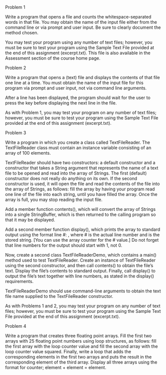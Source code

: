 Problem 1

Write a program that opens a file and counts the whitespace-separated words in that file. You may obtain the name of the input file either from the command line or via prompt and user input. Be sure to clearly document the method chosen.

You may test your program using any number of text files; however, you must be sure to test your program using the Sample Text File provided at the end of this assignment (excerpt.txt). This file is also available in the Assessment section of the course home page.

Problem 2

Write a program that opens a (text) file and displays the contents of that file one line at a time. You must obtain the name of the input file for this program via prompt and user input, not via command line arguments.

After a line has been displayed, the program should wait for the user to press the <Enter> key before displaying the next line in the file.

As with Problem 1, you may test your program on any number of text files; however, you must be sure to test your program using the Sample Text File provided at the end of this assignment (excerpt.txt).

Problem 3

Write a program in which you create a class called TextFileReader. The TextFileReader class must contain an instance variable consisting of an array of 100 elements.

TextFileReader should have two constructors: a default constructor and a constructor that takes a String argument that represents the name of a text file to be opened and read into the array of Strings. The first (default) constructor does not really do anything on its own. If the second constructor is used, it will open the file and read the contents of the file into the array of Strings, as follows: fill the array by having your program read one line of the file into each string, until you have filled the array. Once the array is full, you may stop reading the input file.

Add a member function contents(), which will convert the array of Strings into a single StringBuffer, which is then returned to the calling program so that it may be displayed.

Add a second member function display(), which prints the array to standard output using the format line #: <string>, where # is the actual line number and <string> is the stored string. [You can use the array counter for the # value.] Do not forget that line numbers for the output should start with 1, not 0.

Now, create a second class TextFileReaderDemo, which contains a main() method used to test TextFileReader. Create an instance of TextFileReader using the second constructor, and then call contents() to obtain the file’s text. Display the file’s contents to standard output. Finally, call display() to output the file’s text together with line numbers, as stated in the display() requirements.

TextFileReaderDemo should use command-line arguments to obtain the text file name supplied to the TextFileReader constructor.

As with Problems 1 and 2, you may test your program on any number of text files; however, you must be sure to test your program using the Sample Text File provided at the end of this assignment (excerpt.txt).

Problem 4

Write a program that creates three floating point arrays. Fill the first two arrays with 25 floating point numbers using loop structures, as follows: fill the first array with the loop counter value and fill the second array with the loop counter value squared. Finally, write a loop that adds the corresponding elements in the first two arrays and puts the result in the corresponding element of the third array. Display all three arrays using the format for counter; element + element = element.